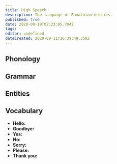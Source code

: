 ```yaml
---
title: High Speech
description: The language of Ramathian deities.
published: true
date: 2020-09-19T02:23:05.704Z
tags: 
editor: undefined
dateCreated: 2020-09-11T16:39:49.359Z
---
```


## Phonology

## Grammar

## Entities

## Vocabulary

- **Hello:** 
- **Goodbye:** 
- **Yes:** 
- **No:** 
- **Sorry:** 
- **Please:** 
- **Thank you:** 